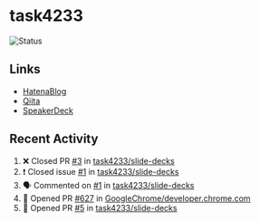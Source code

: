 # task4233
![Status](https://github-readme-stats.vercel.app/api?username=task4233&count_private=true&show_icons=true&theme=chartreuse-dark)

## Links
 - [HatenaBlog](https://task4233.hatenablog.com/)
 - [Qiita](https://qiita.com/task4233)
 - [SpeakerDeck](https://speakerdeck.com/task4233)

## Recent Activity
<!--START_SECTION:activity-->
1. ❌ Closed PR [#3](https://github.com/task4233/slide-decks/pull/3) in [task4233/slide-decks](https://github.com/task4233/slide-decks)
2. ❗️ Closed issue [#1](https://github.com/task4233/slide-decks/issues/1) in [task4233/slide-decks](https://github.com/task4233/slide-decks)
3. 🗣 Commented on [#1](https://github.com/task4233/slide-decks/issues/1) in [task4233/slide-decks](https://github.com/task4233/slide-decks)
4. 💪 Opened PR [#627](https://github.com/GoogleChrome/developer.chrome.com/pull/627) in [GoogleChrome/developer.chrome.com](https://github.com/GoogleChrome/developer.chrome.com)
5. 💪 Opened PR [#5](https://github.com/task4233/slide-decks/pull/5) in [task4233/slide-decks](https://github.com/task4233/slide-decks)
<!--END_SECTION:activity-->
